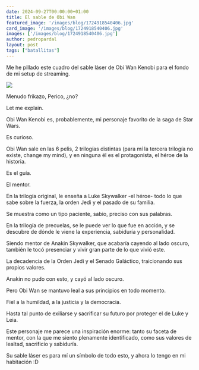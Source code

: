 ```yaml
---
date: 2024-09-27T00:00:00+01:00
title: El sable de Obi Wan
featured_image: '/images/blog/1724918540406.jpg'
card_image: '/images/blog/1724918540406.jpg'
images: ['/images/blog/1724918540406.jpg']
author: pedropardal
layout: post
tags: ["batallitas"]
---
```


Me he pillado este cuadro del sable láser de Obi Wan Kenobi para el fondo de mi setup de streaming.

![](/images/blog/1724918540406.jpg)

Menudo frikazo, Perico, ¿no?

Let me explain.

Obi Wan Kenobi es, probablemente, mi personaje favorito de la saga de Star Wars.

Es curioso.

Obi Wan sale en las 6 pelis, 2 trilogías distintas (para mí la tercera trilogía no existe, change my mind), y en ninguna él es el protagonista, el héroe de la historia.

Es el guía.

El mentor.

En la trilogía original, le enseña a Luke Skywalker -el héroe- todo lo que sabe sobre la fuerza, la orden Jedi y el pasado de su familia.

Se muestra como un tipo paciente, sabio, preciso con sus palabras.

En la trilogía de precuelas, se le puede ver lo que fue en acción, y se descubre de dónde le viene la experiencia, sabiduría y personalidad.

Siendo mentor de Anakin Skywalker, que acabaría cayendo al lado oscuro, también le tocó presenciar y vivir gran parte de lo que vivió este.

La decadencia de la Orden Jedi y el Senado Galáctico, traicionando sus propios valores.

Anakin no pudo con esto, y cayó al lado oscuro.

Pero Obi Wan se mantuvo leal a sus principios en todo momento.

Fiel a la humildad, a la justicia y la democracia.

Hasta tal punto de exiliarse y sacrificar su futuro por proteger el de Luke y Leia.

Este personaje me parece una inspiración enorme: tanto su faceta de mentor, con la que me siento plenamente identificado, como sus valores de lealtad, sacrificio y sabiduría.

Su sable láser es para mí un símbolo de todo esto, y ahora lo tengo en mi habitación :D
